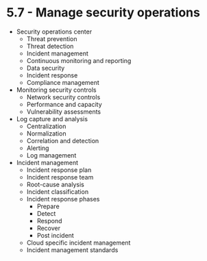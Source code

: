 # 5.7 - Manage security operations

- Security operations center
  - Threat prevention
  - Threat detection
  - Incident management
  - Continuous monitoring and reporting
  - Data security
  - Incident response
  - Compliance management
- Monitoring security controls
  - Network security controls
  - Performance and capacity
  - Vulnerability assessments
- Log capture and analysis
  - Centralization
  - Normalization
  - Correlation and detection
  - Alerting
  - Log management
- Incident management
  - Incident response plan
  - Incident response team
  - Root-cause analysis
  - Incident classification
  - Incident response phases
    - Prepare
    - Detect
    - Respond
    - Recover
    - Post incident
  - Cloud specific incident management
  - Incident management standards
